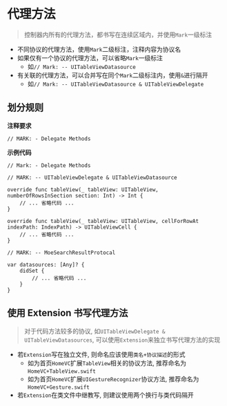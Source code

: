 # 代理方法
> 控制器内所有的代理方法，都书写在连续区域内，并使用`Mark`一级标注

* 不同协议的代理方法，使用`Mark`二级标注，注释内容为协议名
* 如果仅有一个协议的代理方法，可以省略`Mark`一级标注
    * 如`// Mark: -- UITableViewDatasource`
* 有关联的代理方法，可以合并写在同个`Mark`二级标注内，使用` & `进行隔开
    * 如`// Mark: -- UITableViewDatasource & UITableViewDelegate`
    
## 划分规则

**注释要求**
```
// MARK: - Delegate Methods
```

**示例代码**
```
// Mark: - Delegate Methods

// MARK: -- UITableViewDelegate & UITableViewDatasource

override func tableView(_ tableView: UITableView, numberOfRowsInSection section: Int) -> Int {
    // ... 省略代码 ...
}

override func tableView(_ tableView: UITableView, cellForRowAt indexPath: IndexPath) -> UITableViewCell {
    // ... 省略代码 ...
}

// MARK: -- MoeSearchResultProtocal

var datasources: [Any]? {
    didSet {
        // ... 省略代码 ...
    }
}
```

## 使用 Extension 书写代理方法
> 对于代码方法较多的协议, 如`UITableViewDelegate & UITableViewDatasources`, 可以使用`Extension`来独立书写代理方法的实现

* 若`Extension`写在独立文件, 则命名应该使用`类名+协议描述`的形式
    * 如为首页`HomeVC`扩展`TableView`相关的协议方法, 推荐命名为`HomeVC+TableView.swift`
    * 如为首页`HomeVC`扩展`UIGestureRecognizer`协议方法, 推荐命名为`HomeVC+Gesture.swift`
* 若`Extension`在类文件中继教写, 则建议使用两个换行与类代码隔开


